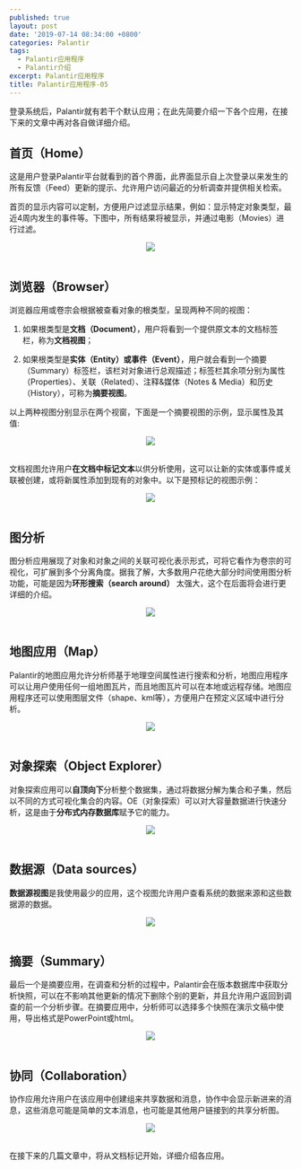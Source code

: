 ```yaml
---
published: true
layout: post
date: '2019-07-14 08:34:00 +0800'
categories: Palantir
tags:
  - Palantir应用程序
  - Palantir介绍
excerpt: Palantir应用程序
title: Palantir应用程序-05
---
```

登录系统后，Palantir就有若干个默认应用；在此先简要介绍一下各个应用，在接下来的文章中再对各自做详细介绍。

## 首页（Home）

这是用户登录Palantir平台就看到的首个界面，此界面显示自上次登录以来发生的所有反馈（Feed）更新的提示、允许用户访问最近的分析调查并提供相关检索。

首页的显示内容可以定制，方便用户过滤显示结果，例如：显示特定对象类型，最近4周内发生的事件等。下图中，所有结果将被显示，并通过电影（Movies）进行过滤。

<div align="center"><img src="https://www.bobinsun.cn/assets/images/palantir-05-1.png"/></div>
<br>

## 浏览器（Browser）

浏览器应用或卷宗会根据被查看对象的根类型，呈现两种不同的视图：

1. 如果根类型是**文档（Document）**，用户将看到一个提供原文本的文档标签栏，称为**文档视图**；

2. 如果根类型是**实体（Entity）或事件（Event）**，用户就会看到一个摘要（Summary）标签栏，该栏对对象进行总观描述；标签栏其余项分别为属性（Properties）、关联（Related）、注释&媒体（Notes & Media）和历史（History），可称为**摘要视图**。

以上两种视图分别显示在两个视窗，下面是一个摘要视图的示例，显示属性及其值:

<div align="center"><img src="https://www.bobinsun.cn/assets/images/palantir-05-2.png"/></div>
<br>

文档视图允许用户**在文档中标记文本**以供分析使用，这可以让新的实体或事件或关联被创建，或将新属性添加到现有的对象中。以下是预标记的视图示例：

<div align="center"><img src="https://www.bobinsun.cn/assets/images/palantir-05-3.png"/></div>
<br>

## 图分析

图分析应用展现了对象和对象之间的关联可视化表示形式，可将它看作为卷宗的可视化，可扩展到多个分离角度。据我了解，大多数用户花绝大部分时间使用图分析功能，可能是因为**环形搜索（search around）** 太强大，这个在后面将会进行更详细的介绍。

<div align="center"><img src="https://www.bobinsun.cn/assets/images/palantir-05-4.png"/></div>
<br>

## 地图应用（Map）

Palantir的地图应用允许分析师基于地理空间属性进行搜索和分析，地图应用程序可以让用户使用任何一组地图瓦片，而且地图瓦片可以在本地或远程存储。地图应用程序还可以使用图层文件（shape、kml等），方便用户在预定义区域中进行分析。

<div align="center"><img src="https://www.bobinsun.cn/assets/images/palantir-05-5.png"/></div>
<br>

## 对象探索（Object Explorer）

对象探索应用可以**自顶向下**分析整个数据集，通过将数据分解为集合和子集，然后以不同的方式可视化集合的内容。OE（对象探索）可以对大容量数据进行快速分析，这是由于**分布式内存数据库**赋予它的能力。

<div align="center"><img src="https://www.bobinsun.cn/assets/images/palantir-05-6.png"/></div>
<br>

## 数据源（Data sources）

**数据源视图**是我使用最少的应用，这个视图允许用户查看系统的数据来源和这些数据源的数据。

<div align="center"><img src="https://www.bobinsun.cn/assets/images/palantir-05-7.png"/></div>
<br>

## 摘要（Summary）

最后一个是摘要应用，在调查和分析的过程中，Palantir会在版本数据库中获取分析快照，可以在不影响其他更新的情况下删除个别的更新，并且允许用户返回到调查的前一个分析步骤。在摘要应用中，分析师可以选择多个快照在演示文稿中使用，导出格式是PowerPoint或html。

<div align="center"><img src="https://www.bobinsun.cn/assets/images/palantir-05-8.png"/></div>
<br>

## 协同（Collaboration）

协作应用允许用户在该应用中创建组来共享数据和消息，协作中会显示新进来的消息，这些消息可能是简单的文本消息，也可能是其他用户链接到的共享分析图。

<div align="center"><img src="https://www.bobinsun.cn/assets/images/palantir-05-9.png"/></div>
<br>

在接下来的几篇文章中，将从文档标记开始，详细介绍各应用。
